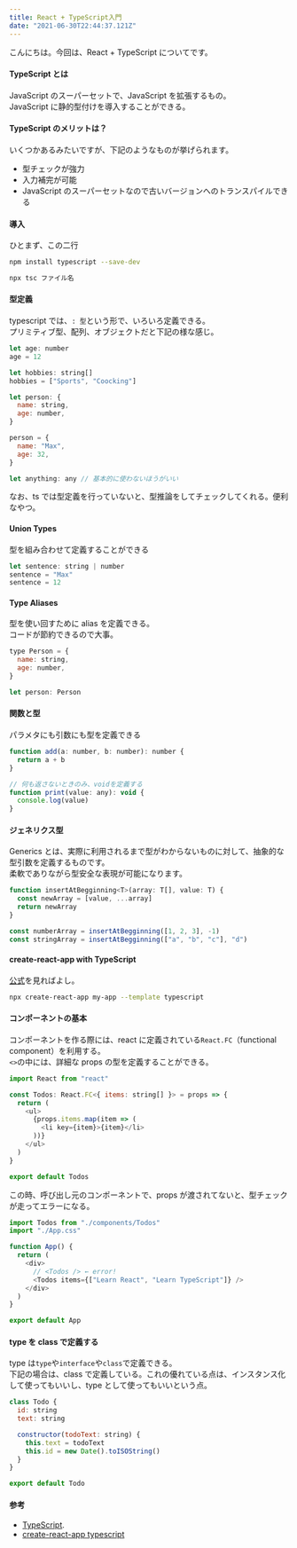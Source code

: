 ```yaml
---
title: React + TypeScript入門
date: "2021-06-30T22:44:37.121Z"
---
```


こんにちは。今回は、React + TypeScript についてです。

#### TypeScript とは

JavaScript のスーパーセットで、JavaScript を拡張するもの。  
JavaScript に静的型付けを導入することができる。

#### TypeScript のメリットは？

いくつかあるみたいですが、下記のようなものが挙げられます。

- 型チェックが強力
- 入力補完が可能
- JavaScript のスーパーセットなので古いバージョンへのトランスパイルできる

#### 導入

ひとまず、この二行

```bash
npm install typescript --save-dev
```

```bash
npx tsc ファイル名
```

#### 型定義

typescript では、`: 型`という形で、いろいろ定義できる。  
プリミティブ型、配列、オブジェクトだと下記の様な感じ。

```js
let age: number
age = 12

let hobbies: string[]
hobbies = ["Sports", "Coocking"]

let person: {
  name: string,
  age: number,
}

person = {
  name: "Max",
  age: 32,
}

let anything: any // 基本的に使わないほうがいい
```

なお、ts では型定義を行っていないと、型推論をしてチェックしてくれる。便利なやつ。

#### Union Types

型を組み合わせて定義することができる

```js
let sentence: string | number
sentence = "Max"
sentence = 12
```

#### Type Aliases

型を使い回すために alias を定義できる。  
コードが節約できるので大事。

```js
type Person = {
  name: string,
  age: number,
}

let person: Person
```

#### 関数と型

パラメタにも引数にも型を定義できる

```js
function add(a: number, b: number): number {
  return a + b
}

// 何も返さないときのみ、voidを定義する
function print(value: any): void {
  console.log(value)
}
```

#### ジェネリクス型

Generics とは、実際に利用されるまで型がわからないものに対して、抽象的な型引数を定義するものです。  
柔軟でありながら型安全な表現が可能になります。

```js
function insertAtBegginning<T>(array: T[], value: T) {
  const newArray = [value, ...array]
  return newArray
}

const numberArray = insertAtBegginning([1, 2, 3], -1)
const stringArray = insertAtBegginning(["a", "b", "c"], "d")
```

#### create-react-app with TypeScript

[公式](https://create-react-app.dev/docs/adding-typescript/)を見ればよし。

```bash
npx create-react-app my-app --template typescript
```

#### コンポーネントの基本

コンポーネントを作る際には、react に定義されている`React.FC`（functional component）を利用する。  
`<>`の中には、詳細な props の型を定義することができる。

```js
import React from "react"

const Todos: React.FC<{ items: string[] }> = props => {
  return (
    <ul>
      {props.items.map(item => (
        <li key={item}>{item}</li>
      ))}
    </ul>
  )
}

export default Todos
```

この時、呼び出し元のコンポーネントで、props が渡されてないと、型チェックが走ってエラーになる。

```js
import Todos from "./components/Todos"
import "./App.css"

function App() {
  return (
    <div>
      // <Todos /> ← error!
      <Todos items={["Learn React", "Learn TypeScript"]} />
    </div>
  )
}

export default App
```

#### type を class で定義する

type は`type`や`interface`や`class`で定義できる。  
下記の場合は、class で定義している。これの優れている点は、インスタンス化して使ってもいいし、type として使ってもいいという点。

```js
class Todo {
  id: string
  text: string

  constructor(todoText: string) {
    this.text = todoText
    this.id = new Date().toISOString()
  }
}

export default Todo
```

#### 参考

- [TypeScript](https://www.typescriptlang.org/download).
- [create-react-app typescript](https://create-react-app.dev/docs/adding-typescript/)
